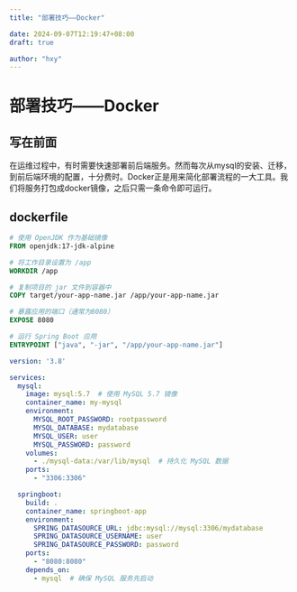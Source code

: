 ```yaml
---
title: "部署技巧——Docker"

date: 2024-09-07T12:19:47+08:00
draft: true

author: "hxy"
---
```

# 部署技巧——Docker

## 写在前面

在运维过程中，有时需要快速部署前后端服务。然而每次从mysql的安装、迁移，到前后端环境的配置，十分费时。Docker正是用来简化部署流程的一大工具。我们将服务打包成docker镜像，之后只需一条命令即可运行。

## dockerfile

```dockerfile
# 使用 OpenJDK 作为基础镜像
FROM openjdk:17-jdk-alpine

# 将工作目录设置为 /app
WORKDIR /app

# 复制项目的 jar 文件到容器中
COPY target/your-app-name.jar /app/your-app-name.jar

# 暴露应用的端口（通常为8080）
EXPOSE 8080

# 运行 Spring Boot 应用
ENTRYPOINT ["java", "-jar", "/app/your-app-name.jar"]
```

```yaml
version: '3.8'

services:
  mysql:
    image: mysql:5.7  # 使用 MySQL 5.7 镜像
    container_name: my-mysql
    environment:
      MYSQL_ROOT_PASSWORD: rootpassword
      MYSQL_DATABASE: mydatabase
      MYSQL_USER: user
      MYSQL_PASSWORD: password
    volumes:
      - ./mysql-data:/var/lib/mysql  # 持久化 MySQL 数据
    ports:
      - "3306:3306"

  springboot:
    build: .
    container_name: springboot-app
    environment:
      SPRING_DATASOURCE_URL: jdbc:mysql://mysql:3306/mydatabase
      SPRING_DATASOURCE_USERNAME: user
      SPRING_DATASOURCE_PASSWORD: password
    ports:
      - "8080:8080"
    depends_on:
      - mysql  # 确保 MySQL 服务先启动
```
